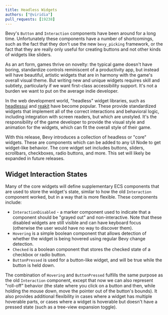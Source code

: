 ```yaml
---
title: Headless Widgets
authors: ["@viridia"]
pull_requests: [19238]
---
```


Bevy's `Button` and `Interaction` components have been around for a long time. Unfortunately
these components have a number of shortcomings, such as the fact that they don't use the new
`bevy_picking` framework, or the fact that they are really only useful for creating buttons
and not other kinds of widgets like sliders.

As an art form, games thrive on novelty: the typical game doesn't have boring, standardize controls
reminiscent of a productivity app, but instead will have beautiful, artistic widgets that are
in harmony with the game's overall visual theme. But writing new and unique widgets requires
skill and subtlety, particularly if we want first-class accessibility support. It's not a burden we
want to put on the average indie developer.

In the web development world, "headless" widget libraries, such as
[headlessui](https://headlessui.com/) and [reakit](https://reakit.io/) have become popular. These
provide standardized widgets that implement all of the correct interactions and behavioral logic,
including integration with screen readers, but which are unstyled. It's the responsibility of the
game developer to provide the visual style and animation for the widgets, which can fit the overall
style of their game.

With this release, Bevy introduces a collection of headless or "core" widgets. These are components
which can be added to any UI Node to get widget-like behavior. The core widget set includes buttons,
sliders, scrollbars, checkboxes, radio buttons, and more. This set will likely be expanded in
future releases.

## Widget Interaction States

Many of the core widgets will define supplementary ECS components that are used to store the widget's
state, similar to how the old `Interaction` component worked, but in a way that is more flexible.
These components include:

- `InteractionDisabled` - a marker component used to indicate that a component should be
  "grayed out" and non-interactive. Note that these disabled widgets are still visible and can
  have keyboard focus (otherwise the user would have no way to discover them).
- `Hovering` is a simple boolean component that allows detection of whether the widget is being
  hovered using regular Bevy change detection.
- `Checked` is a boolean component that stores the checked state of a checkbox or radio button.
- `ButtonPressed` is used for a button-like widget, and will be true while the button is held down.

The combination of `Hovering` and `ButtonPressed` fulfills the same purpose as the old `Interaction`
component, except that now we can also represent "roll-off" behavior (the state where you click
on a button and then, while holding the mouse down, move the pointer out of the button's bounds).
It also provides additional flexibility in cases where a widget has multiple hoverable parts,
or cases where a widget is hoverable but doesn't have a pressed state (such as a tree-view expansion
toggle).
